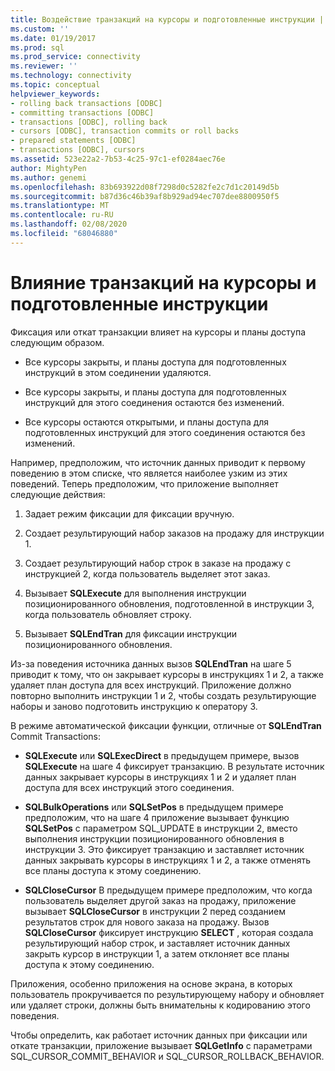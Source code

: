 ```yaml
---
title: Воздействие транзакций на курсоры и подготовленные инструкции | Документация Майкрософт
ms.custom: ''
ms.date: 01/19/2017
ms.prod: sql
ms.prod_service: connectivity
ms.reviewer: ''
ms.technology: connectivity
ms.topic: conceptual
helpviewer_keywords:
- rolling back transactions [ODBC]
- committing transactions [ODBC]
- transactions [ODBC], rolling back
- cursors [ODBC], transaction commits or roll backs
- prepared statements [ODBC]
- transactions [ODBC], cursors
ms.assetid: 523e22a2-7b53-4c25-97c1-ef0284aec76e
author: MightyPen
ms.author: genemi
ms.openlocfilehash: 83b693922d08f7298d0c5282fe2c7d1c20149d5b
ms.sourcegitcommit: b87d36c46b39af8b929ad94ec707dee8800950f5
ms.translationtype: MT
ms.contentlocale: ru-RU
ms.lasthandoff: 02/08/2020
ms.locfileid: "68046880"
---
```

# <a name="effect-of-transactions-on-cursors-and-prepared-statements"></a>Влияние транзакций на курсоры и подготовленные инструкции
Фиксация или откат транзакции влияет на курсоры и планы доступа следующим образом.  
  
-   Все курсоры закрыты, и планы доступа для подготовленных инструкций в этом соединении удаляются.  
  
-   Все курсоры закрыты, и планы доступа для подготовленных инструкций для этого соединения остаются без изменений.  
  
-   Все курсоры остаются открытыми, и планы доступа для подготовленных инструкций для этого соединения остаются без изменений.  
  
 Например, предположим, что источник данных приводит к первому поведению в этом списке, что является наиболее узким из этих поведений. Теперь предположим, что приложение выполняет следующие действия:  
  
1.  Задает режим фиксации для фиксации вручную.  
  
2.  Создает результирующий набор заказов на продажу для инструкции 1.  
  
3.  Создает результирующий набор строк в заказе на продажу с инструкцией 2, когда пользователь выделяет этот заказ.  
  
4.  Вызывает **SQLExecute** для выполнения инструкции позиционированного обновления, подготовленной в инструкции 3, когда пользователь обновляет строку.  
  
5.  Вызывает **SQLEndTran** для фиксации инструкции позиционированного обновления.  
  
 Из-за поведения источника данных вызов **SQLEndTran** на шаге 5 приводит к тому, что он закрывает курсоры в инструкциях 1 и 2, а также удаляет план доступа для всех инструкций. Приложение должно повторно выполнить инструкции 1 и 2, чтобы создать результирующие наборы и заново подготовить инструкцию к оператору 3.  
  
 В режиме автоматической фиксации функции, отличные от **SQLEndTran** Commit Transactions:  
  
-   **SQLExecute** или **SQLExecDirect** в предыдущем примере, вызов **SQLExecute** на шаге 4 фиксирует транзакцию. В результате источник данных закрывает курсоры в инструкциях 1 и 2 и удаляет план доступа для всех инструкций этого соединения.  
  
-   **SQLBulkOperations** или **SQLSetPos** в предыдущем примере предположим, что на шаге 4 приложение вызывает функцию **SQLSetPos** с параметром SQL_UPDATE в инструкции 2, вместо выполнения инструкции позиционированного обновления в инструкции 3. Это фиксирует транзакцию и заставляет источник данных закрывать курсоры в инструкциях 1 и 2, а также отменять все планы доступа к этому соединению.  
  
-   **SQLCloseCursor** В предыдущем примере предположим, что когда пользователь выделяет другой заказ на продажу, приложение вызывает **SQLCloseCursor** в инструкции 2 перед созданием результатов строк для нового заказа на продажу. Вызов **SQLCloseCursor** фиксирует инструкцию **SELECT** , которая создала результирующий набор строк, и заставляет источник данных закрыть курсор в инструкции 1, а затем отклоняет все планы доступа к этому соединению.  
  
 Приложения, особенно приложения на основе экрана, в которых пользователь прокручивается по результирующему набору и обновляет или удаляет строки, должны быть внимательны к кодированию этого поведения.  
  
 Чтобы определить, как работает источник данных при фиксации или откате транзакции, приложение вызывает **SQLGetInfo** с параметрами SQL_CURSOR_COMMIT_BEHAVIOR и SQL_CURSOR_ROLLBACK_BEHAVIOR.
